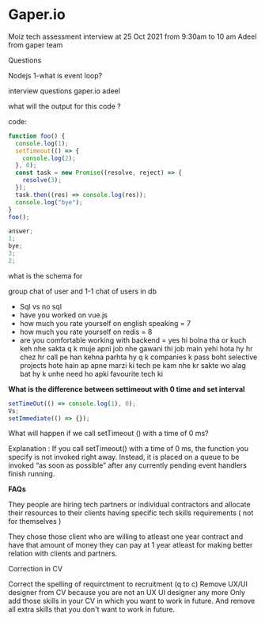 # Gaper.io

Moiz tech assessment interview at 25 Oct 2021 from 9:30am to 10 am
Adeel from gaper team

Questions

Nodejs
1-what is event loop?

interview questions gaper.io adeel

what will the output for this code ?

code:

```jsx showLineNumbers
function foo() {
  console.log(1);
  setTimeout(() => {
    console.log(2);
  }, 0);
  const task = new Promise((resolve, reject) => {
    resolve(3);
  });
  task.then((res) => console.log(res));
  console.log("bye");
}
foo();

answer;
1;
bye;
3;
2;
```

what is the schema for

group chat of user and 1-1 chat of users in db

- Sql vs no sql
- have you worked on vue.js
- how much you rate yourself on english speaking = 7
- how much you rate yourself on redis = 8
- are you comfortable working with backend = yes hi bolna tha or kuch keh nhe sakta q k muje apni job nhe gawani thi job main yehi hota hy hr chez hr call pe han kehna parhta hy q k companies k pass boht selective projects hote hain ap apne marzi ki tech pe kam nhe kr sakte wo alag bat hy k unhe need ho apki favourite tech ki

**What is the difference between settimeout with 0 time and set interval**

```jsx showLineNumbers
setTimeOut(() => console.log(1), 0);
Vs;
setImmediate(() => {});
```

What will happen if we call setTimeout () with a time of 0 ms?

Explanation : If you call setTimeout() with a time of 0 ms, the function you specify is not invoked right away. Instead, it is placed on a queue to be invoked “as soon as possible” after any currently pending event handlers finish running.

**FAQs**

They people are hiring tech partners or individual contractors and allocate their resources to their clients having specific tech skills requirements ( not for themselves )

They chose those client who are willing to atleast one year contract and have that amount of money they can pay at 1 year atleast for making better relation with clients and partners.

Correction in CV

Correct the spelling of requirctment to recruitment (q to c)
Remove UX/UI designer from CV because you are not an UX UI designer any more
Only add those skills in your CV in which you want to work in future. And remove all extra skills that you don't want to work in future.

